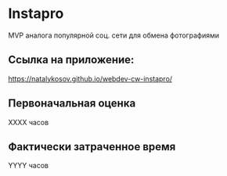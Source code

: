 # Instapro

MVP аналога популярной соц. сети для обмена фотографиями

## Ссылка на приложение:

https://natalykosov.github.io/webdev-cw-instapro/

## Первоначальная оценка

ХХХХ часов

## Фактически затраченное время

YYYY часов
